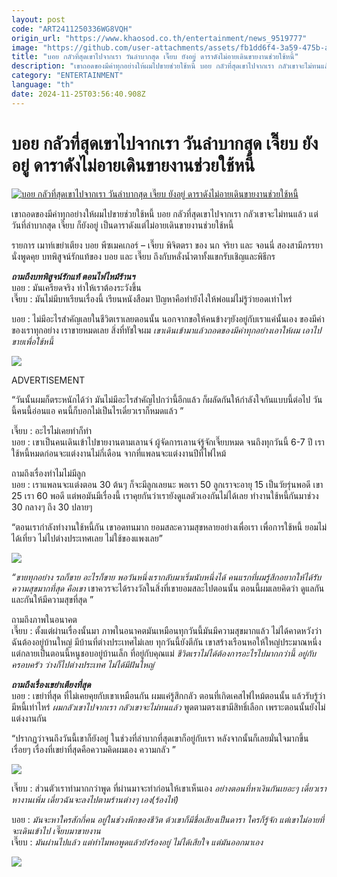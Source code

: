 ```yaml
---
layout: post
code: "ART2411250336WG8VQH"
origin_url: "https://www.khaosod.co.th/entertainment/news_9519777"
image: "https://github.com/user-attachments/assets/fb1dd6f4-3a59-475b-a10c-61b58874f3a4"
title: "บอย กลัวที่สุดเขาไปจากเรา วันลำบากสุด เจี๊ยบ ยังอยู่ ดาราดังไม่อายเดินขายงานช่วยใช้หนี้"
description: "เขาถอดของมีค่าทุกอย่างให้ผมไปขายช่วยใช้หนี้ บอย กลัวที่สุดเขาไปจากเรา กลัวเขาจะไม่ทนแล้ว แต่วันที่ลำบากสุด เจี๊ยบ ก็ยังอยู่ เป็นดาราดังแต่ไม่อายเดินขาย"
category: "ENTERTAINMENT"
language: "th"
date: 2024-11-25T03:56:40.908Z
---
```


# บอย กลัวที่สุดเขาไปจากเรา วันลำบากสุด เจี๊ยบ ยังอยู่ ดาราดังไม่อายเดินขายงานช่วยใช้หนี้

[![บอย กลัวที่สุดเขาไปจากเรา วันลำบากสุด เจี๊ยบ ยังอยู่ ดาราดังไม่อายเดินขายงานช่วยใช้หนี้](https://www.khaosod.co.th/wpapp/uploads/2024/11/boyjeabnokjohn2511679998.jpg "บอย กลัวที่สุดเขาไปจากเรา วันลำบากสุด เจี๊ยบ ยังอยู่ ดาราดังไม่อายเดินขายงานช่วยใช้หนี้")](https://www.khaosod.co.th/wpapp/uploads/2024/11/boyjeabnokjohn2511679998.jpg)

เขาถอดของมีค่าทุกอย่างให้ผมไปขายช่วยใช้หนี้ บอย กลัวที่สุดเขาไปจากเรา กลัวเขาจะไม่ทนแล้ว แต่วันที่ลำบากสุด เจี๊ยบ ก็ยังอยู่ เป็นดาราดังแต่ไม่อายเดินขายงานช่วยใช้หนี้

รายการ เมาท์เขย่าเตียง บอย พีซเมคเกอร์ – เจี๊ยบ พิจิตตรา ของ นก จริยา และ จอนนี่ สองสามีภรรยานั่งพูดคุย บทพิสูจน์รักแท้ของ บอย และ เจี๊ยบ ถึงกับหลั่งน้ำตาทั้งแขกรับเชิญและพิธีกร

_**ถามถึงบทพิสูจน์รักแท้ ตอนไฟไหม้ร้านฯ**_  
บอย : มันเครียดจริง ทำให้เราต้องระวังขึ้น  
เจี๊ยบ : มันไม่มีบทเรียนเรื่องนี้ เรียนหนังสือมา ปัญหาคือทำยังไงให้พ่อแม่ไม่รู้ว่ายอดเท่าไหร่

บอย : ไม่มีอะไรสำคัญเลยในชีวิตเราเลยตอนนั้น นอกจากขอให้คนข้างๆยังอยู่กับเราแค่นั้นเอง ของมีค่าของเราทุกอย่าง เราขายหมดเลย สิ่งที่ทัชใจผม _เขาเดินเข้ามาแล้วถอดของมีค่าทุกอย่างเอาให้ผม เอาไปขายเพื่อใช้หนี้_

[![](https://www.khaosod.co.th/wpapp/uploads/2024/11/boyjeabnokjohn2511674.jpg)](https://www.khaosod.co.th/wpapp/uploads/2024/11/boyjeabnokjohn2511674.jpg)

ADVERTISEMENT

“วันนั้นผมก็ตระหนักได้ว่า มันไม่มีอะไรสำคัญไปกว่านี้อีกแล้ว ก็ผลัดกันให้กำลังใจกันแบบนี้ต่อไป วันนี้คนนี้อ่อนแอ คนนี้ก็บอกไม่เป็นไรเดี๋ยวเราก็หมดแล้ว ”

เจี๊ยบ : อะไรไม่เคยทำก็ทำ  
บอย : เขาเป็นคนเดินเข้าไปขายงานตามเลานจ์ ผู้จัดการเลานจ์รู้จักเจี๊ยบหมด จนถึงทุกวันนี้ 6-7 ปี เราใช้หนี้หมดก่อนจะแต่งงานไม่กี่เดือน จากที่แพลนจะแต่งงานปีที่ไฟไหม้

ถามถึงเรื่องทำไมไม่มีลูก  
บอย : เราแพลนจะแต่งตอน 30 ต้นๆ ก็จะมีลูกเลยนะ พอเรา 50 ลูกเราจะอายุ 15 เป็นวัยรุ่นพอดี เขา 25 เรา 60 พอดี แต่พอมันมีเรื่องนี้ เราคุยกันว่าเรายังดูแลตัวเองกันไม่ได้เลย ทำงานใช้หนี้กันมาช่วง 30 กลางๆ ถึง 30 ปลายๆ

“ตอนเรากำลังทำงานใช้หนี้กัน เขาอดทนมาก ยอมสละความสุขหลายอย่างเพื่อเรา เพื่อการใช้หนี้ ยอมไม่ได้เที่ยว ไม่ไปต่างประเทศเลย ไม่ใช้ของแพงเลย”

[![](https://www.khaosod.co.th/wpapp/uploads/2024/11/boyjeabnokjohn2511673.jpg)](https://www.khaosod.co.th/wpapp/uploads/2024/11/boyjeabnokjohn2511673.jpg)

_“ขายทุกอย่าง รถก็ขาย อะไรก็ขาย พอวันหนึ่งเรากลับมาเริ่มนับหนึ่งได้ คนแรกที่ผมรู้สึกอยากให้ได้รับความสุขมากที่สุด คือเขา_ เขาควรจะได้รางวัลในสิ่งที่เขายอมสละไปตอนนั้น ตอนนี้ผมเลยคิดว่า ดูแลกันและกันให้มีความสุขที่สุด ”

ถามถึงภาพในอนาคต  
เจี๊ยบ : ตั้งแต่ผ่านเรื่องนั้นมา ภาพในอนาคตมันเหมือนทุกวันนี้มันมีความสุขมากแล้ว ไม่ได้คาดหวังว่าฉันต้องอยู่บ้านใหญ่ มีบ้านที่ต่างประเทศไม่เลย ทุกวันนี้ยังตีกัน เขาสร้างเรือนหอให้ใหญ่ประมาณหนึ่ง แต่กลายเป็นตอนนี้หนูชอบอยู่บ้านเล็ก ที่อยู่กับคุณแม่ _ชีวิตเราไม่ได้ต้องการอะไรไปมากกว่านี้ อยู่กับครอบครัว ว่างก็ไปต่างประเทศ ไม่ได้มีฝันใหญ่_

_**ถามถึงเรื่องเขย่าเตียงที่สุด**_  
บอย : เขย่าที่สุด ที่ไม่เคยคุยกับเขาเหมือนกัน ผมแค่รู้สึกกลัว ตอนที่เกิดเคสไฟไหม้ตอนนั้น แล้วรับรู้ว่ามีหนี้เท่าไหร่ _ผมกลัวเขาไปจากเรา กลัวเขาจะไม่ทนแล้ว_ พูดตามตรงเขามีสิทธิ์เลือก เพราะตอนนั้นยังไม่แต่งงานกัน

“ปรากฏว่าจนถึงวันนี้เขาก็ยังอยู่ ในช่วงที่ลำบากที่สุดเขาก็อยู่กับเรา หลังจากนั้นก็เลยมั่นใจมากขึ้นเรื่อยๆ เรื่องที่เขย่าที่สุดคือความคิดผมเอง ความกลัว ”

[![](https://www.khaosod.co.th/wpapp/uploads/2024/11/boyjeabnokjohn2511672.jpg)](https://www.khaosod.co.th/wpapp/uploads/2024/11/boyjeabnokjohn2511672.jpg)

เจี๊ยบ : ส่วนตัวเราทำมากกว่าพูด ที่ผ่านมาจะทำก่อนให้เขาเห็นเอง _อย่างตอนที่หาเงินกันเยอะๆ เดี๋ยวเราหางานเพิ่ม เดี๋ยวฉันจะลงไปตามร้านต่างๆ เอง(ร้องไห้)_

บอย : _มันจะหาใครสักกี่คน อยู่ในช่วงพีกของชีวิต ต้วเขาก็มีชื่อเสียงเป็นดารา ใครก็รู้จัก แต่เขาไม่อายที่จะเดินเข้าไป เจี๊ยบมาขายงาน_  
เจี๊ยบ : _มันผ่านไปแล้ว แต่ทำไมพอพูดแล้วยังร้องอยู่ ไม่ได้เสียใจ แต่มันออกมาเอง_

[![](https://www.khaosod.co.th/wpapp/uploads/2024/11/boyjeabnokjohn2511671.jpg)](https://www.khaosod.co.th/wpapp/uploads/2024/11/boyjeabnokjohn2511671.jpg)